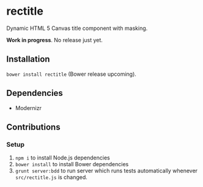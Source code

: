 # rectitle

Dynamic HTML 5 Canvas title component with masking.

__Work in progress__. No release just yet.

## Installation
`bower install rectitle` (Bower release upcoming).

## Dependencies
- Modernizr

## Contributions
### Setup
1. `npm i` to install Node.js dependencies
2. `bower install` to install Bower dependencies
3. `grunt server:bdd` to run server which runs tests automatically whenever `src/rectitle.js` is changed.
